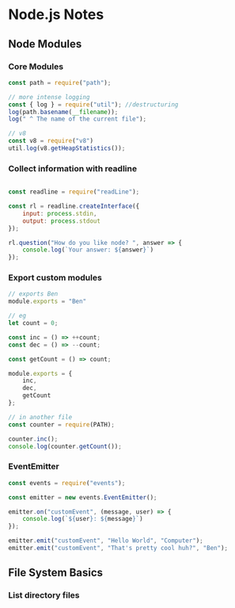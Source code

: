 # Node.js Notes

## Node Modules
### Core Modules 

``` javascript
const path = require("path");

// more intense logging
const { log } = require("util"); //destructuring
log(path.basename(__filename));
log(" ^ The name of the current file");

// v8
const v8 = require("v8")
util.log(v8.getHeapStatistics());
```

### Collect information with readline

``` javascript

const readline = require("readLine");

const rl = readline.createInterface({
    input: process.stdin,
    output: process.stdout
});

rl.question("How do you like node? ", answer => {
    console.log(`Your answer: ${answer}`)
});
```

### Export custom modules 

```javascript
// exports Ben
module.exports = "Ben"

// eg 
let count = 0;

const inc = () => ++count;
const dec = () => --count;

const getCount = () => count;

module.exports = {
    inc,
    dec,
    getCount
};

// in another file 
const counter = require(PATH);

counter.inc();
console.log(counter.getCount());
```

### EventEmitter 

```javascript
const events = require("events");

const emitter = new events.EventEmitter();

emitter.on("customEvent", (message, user) => {
    console.log(`${user}: ${message}`)
});

emitter.emit("customEvent", "Hello World", "Computer");
emitter.emit("customEvent", "That's pretty cool huh?", "Ben");
```

## File System Basics 

### List directory files